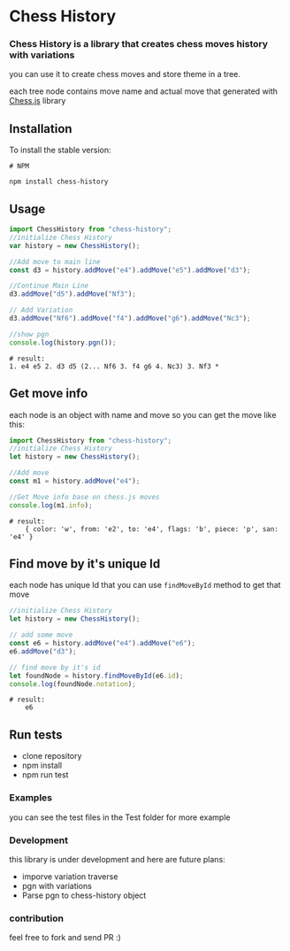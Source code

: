 # Chess History

### Chess History is a library that creates chess moves history with variations

you can use it to create chess moves and store theme in a tree.

each tree node contains move name and actual move that generated with [Chess.js](https://github.com/jhlywa/chess.js/blob/master/README.md) library

## Installation

To install the stable version:

```
# NPM

npm install chess-history

```

## Usage

```javascript
import ChessHistory from "chess-history";
//initialize Chess History
var history = new ChessHistory();

//Add move to main line
const d3 = history.addMove("e4").addMove("e5").addMove("d3");

//Continue Main Line
d3.addMove("d5").addMove("Nf3");

// Add Variation
d3.addMove("Nf6").addMove("f4").addMove("g6").addMove("Nc3");

//show pgn
console.log(history.pgn());
```

```
# result:
1. e4 e5 2. d3 d5 (2... Nf6 3. f4 g6 4. Nc3) 3. Nf3 *

```

## Get move info

each node is an object with name and move so you can get the move like this:

```javascript
import ChessHistory from "chess-history";
//initialize Chess History
let history = new ChessHistory();

//Add move
const m1 = history.addMove("e4");

//Get Move info base on chess.js moves
console.log(m1.info);
```

```
# result:
    { color: 'w', from: 'e2', to: 'e4', flags: 'b', piece: 'p', san: 'e4' }

```

## Find move by it's unique Id

each node has unique Id that you can use `findMoveById` method to get that move

```javascript
//initialize Chess History
let history = new ChessHistory();

// add some move
const e6 = history.addMove("e4").addMove("e6");
e6.addMove("d3");

// find move by it's id
let foundNode = history.findMoveById(e6.id);
console.log(foundNode.notation);
```

```
# result:
    e6

```

## Run tests

- clone repository
- npm install
- npm run test

### Examples

you can see the test files in the Test folder for more example

### Development

this library is under development and here are future plans:

- imporve variation traverse
- pgn with variations
- Parse pgn to chess-history object

### contribution

feel free to fork and send PR :)
